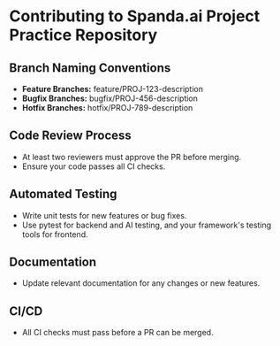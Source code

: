 # Contributing to Spanda.ai Project Practice Repository

## Branch Naming Conventions
- **Feature Branches:** feature/PROJ-123-description
- **Bugfix Branches:** bugfix/PROJ-456-description
- **Hotfix Branches:** hotfix/PROJ-789-description

## Code Review Process
- At least two reviewers must approve the PR before merging.
- Ensure your code passes all CI checks.

## Automated Testing
- Write unit tests for new features or bug fixes.
- Use pytest for backend and AI testing, and your framework's testing tools for frontend.

## Documentation
- Update relevant documentation for any changes or new features.

## CI/CD
- All CI checks must pass before a PR can be merged.
